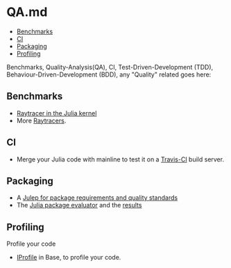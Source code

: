 # QA.md

* [Benchmarks](#benchmarks)
* [CI](#ci)
* [Packaging](#packaging)
* [Profiling](#profiling)


Benchmarks, Quality-Analysis(QA), CI, Test-Driven-Development (TDD), Behaviour-Driven-Development (BDD), any "Quality" related goes here:

## Benchmarks
* [Raytracer in the Julia kernel](https://github.com/JuliaLang/julia/blob/master/test/perf/kernel/raytracer.jl)
* More [Raytracers](https://github.com/jakebolewski/rays).

## CI
* Merge your Julia code with mainline to test it on a [Travis-CI](https://travis-ci.org/JuliaLang/) build server.

## Packaging
* A [Julep for package requirements and quality standards](https://gist.github.com/IainNZ/6086173)
* The [Julia package evaluator](https://github.com/IainNZ/PackageEvaluator.jl) and the [results](http://iaindunning.com/PackageEval/)

## Profiling
Profile your code
* [IProfile](http://docs.julialang.org/en/latest/stdlib/profile/) in Base, to profile your code.


